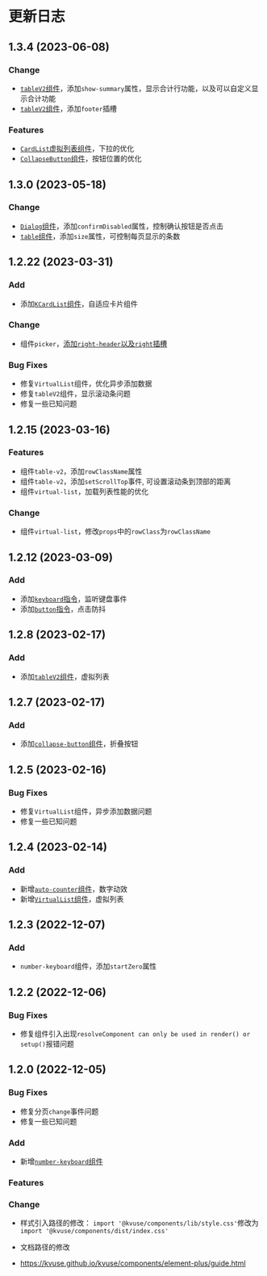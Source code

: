 # 更新日志

## 1.3.4 (2023-06-08)

### Change

- [`tableV2`组件](../table-v2#table-属性)，添加`show-summary`属性，显示合计行功能，以及可以自定义显示合计功能
- [`tableV2`组件](../table-v2#tablev2-column-插槽)，添加`footer`插槽

### Features

- [`CardList`虚拟列表组件](../card-list)，下拉的优化
- [`CollapseButton`组件](../collapse-button#按钮位置)，按钮位置的优化

## 1.3.0 (2023-05-18)

### Change

- [`Dialog`组件](../dialog#dialog-属性.md)，添加`confirmDisabled`属性，控制确认按钮是否点击
- [`table`组件](../table#table-属性)，添加`size`属性，可控制每页显示的条数

## 1.2.22 (2023-03-31)

### Add

- 添加[`KCardList`组件](../card-list.md)，自适应卡片组件

### Change

- 组件`picker`，[添加`right-header`以及`right`插槽](/element-plus/picker#picker-slots)

### Bug Fixes

- 修复`VirtualList`组件，优化异步添加数据
- 修复`tableV2`组件，显示滚动条问题
- 修复一些已知问题

## 1.2.15 (2023-03-16)

### Features

- 组件`table-v2`，添加`rowClassName`属性
- 组件`table-v2`，添加`setScrollTop`事件, 可设置滚动条到顶部的距离
- 组件`virtual-list`，加载列表性能的优化

### Change

- 组件`virtual-list`，修改`props`中的`rowClass`为`rowClassName`

## 1.2.12 (2023-03-09)

### Add

- 添加[`keyboard`指令](../directives/keyboard.md)，监听键盘事件
- 添加[`button`指令](../directives/button.md)，点击防抖

## 1.2.8 (2023-02-17)

### Add

- 添加[`tableV2`组件](../table-v2.md)，虚拟列表

## 1.2.7 (2023-02-17)

### Add

- 添加[`collapse-button`组件](../collapse-button.md)，折叠按钮

## 1.2.5 (2023-02-16)

### Bug Fixes

- 修复`VirtualList`组件，异步添加数据问题
- 修复一些已知问题

## 1.2.4 (2023-02-14)

### Add

- 新增[`auto-counter`组件](../auto-counter.md)，数字动效
- 新增[`VirtualList`组件](../virtual-list.md)，虚拟列表

## 1.2.3 (2022-12-07)

### Add

- `number-keyboard`组件，添加`startZero`属性

## 1.2.2 (2022-12-06)

### Bug Fixes

- 修复组件引入出现`resolveComponent can only be used in render() or setup()`报错问题

## 1.2.0 (2022-12-05)

### Bug Fixes

- 修复分页`change`事件问题
- 修复一些已知问题
​

### Add

- 新增[`number-keyboard`组件](../number-keyboard.md)

### Features

### Change

- 样式引入路径的修改：
`import '@kvuse/components/lib/style.css'`修改为`import '@kvuse/components/dist/index.css'`

- 文档路径的修改
- <https://kvuse.github.io/kvuse/components/element-plus/guide.html>

